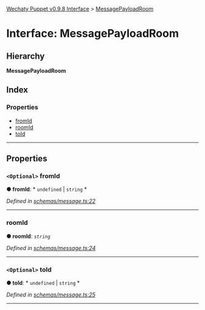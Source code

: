 [Wechaty Puppet v0.9.8 Interface](../README.md) > [MessagePayloadRoom](../interfaces/messagepayloadroom.md)

# Interface: MessagePayloadRoom

## Hierarchy

**MessagePayloadRoom**

## Index

### Properties

* [fromId](messagepayloadroom.md#fromid)
* [roomId](messagepayloadroom.md#roomid)
* [toId](messagepayloadroom.md#toid)

---

## Properties

<a id="fromid"></a>

### `<Optional>` fromId

**● fromId**: * `undefined` &#124; `string`
*

*Defined in [schemas/message.ts:22](https://github.com/Chatie/wechaty-puppet/blob/e056248/src/schemas/message.ts#L22)*

___
<a id="roomid"></a>

###  roomId

**● roomId**: *`string`*

*Defined in [schemas/message.ts:24](https://github.com/Chatie/wechaty-puppet/blob/e056248/src/schemas/message.ts#L24)*

___
<a id="toid"></a>

### `<Optional>` toId

**● toId**: * `undefined` &#124; `string`
*

*Defined in [schemas/message.ts:25](https://github.com/Chatie/wechaty-puppet/blob/e056248/src/schemas/message.ts#L25)*

___

